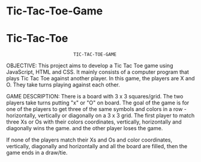 # Tic-Tac-Toe-Game

# Tic-Tac-Toe
                             TIC-TAC-TOE-GAME


OBJECTIVE:
This project aims to develop a Tic Tac Toe game using JavaScript, HTML and CSS. It mainly consists of a computer program that plays Tic Tac Toe against another player. In this game, the players are X and O. They take turns playing against each other. 

GAME DESCRIPTION:
There is a board with 3 x 3 squares/grid.
The two players take turns putting "x" or "O" on board. The goal of the game is for one of the players to get three of the same symbols and colors in a row - horizontally, vertically or diagonally on a 3 x 3 grid. The first player to match three Xs or Os with their colors coordinates, vertically, horizontally and diagonally wins the game. and the other player loses the game.

If none of the players match their Xs and Os and color coordinates, vertically, diagonally and horizontally and all the board are filled, then the game ends in a draw/tie.


